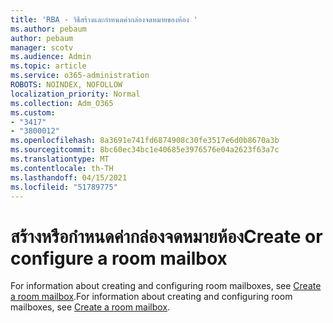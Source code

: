 ```yaml
---
title: 'RBA - วิธีสร้างและกําหนดค่ากล่องจดหมายของห้อง '
ms.author: pebaum
author: pebaum
manager: scotv
ms.audience: Admin
ms.topic: article
ms.service: o365-administration
ROBOTS: NOINDEX, NOFOLLOW
localization_priority: Normal
ms.collection: Adm_O365
ms.custom:
- "3417"
- "3800012"
ms.openlocfilehash: 8a3691e741fd6874908c30fe3517e6d0b8670a3b
ms.sourcegitcommit: 8bc60ec34bc1e40685e3976576e04a2623f63a7c
ms.translationtype: MT
ms.contentlocale: th-TH
ms.lasthandoff: 04/15/2021
ms.locfileid: "51789775"
---
```

# <a name="create-or-configure-a-room-mailbox"></a><span data-ttu-id="1be39-102">สร้างหรือกําหนดค่ากล่องจดหมายห้อง</span><span class="sxs-lookup"><span data-stu-id="1be39-102">Create or configure a room mailbox</span></span>

<span data-ttu-id="1be39-103">For information about creating and configuring room mailboxes, see [Create a room mailbox](https://docs.microsoft.com/exchange/recipients/room-mailboxes?view=exchserver-2019#create-a-room-mailbox).</span><span class="sxs-lookup"><span data-stu-id="1be39-103">For information about creating and configuring room mailboxes, see [Create a room mailbox](https://docs.microsoft.com/exchange/recipients/room-mailboxes?view=exchserver-2019#create-a-room-mailbox).</span></span>